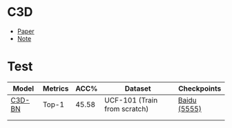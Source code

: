 # C3D
+ [Paper](https://link.zhihu.com/?target=https%3A//www.cv-foundation.org/openaccess/content_iccv_2015/papers/Tran_Learning_Spatiotemporal_Features_ICCV_2015_paper.pdf)
+ [Note](https://zhuanlan.zhihu.com/p/443813567)



# Test

| Model                                                        | Metrics | ACC%  | Dataset                      | Checkpoints                                                      |
| ------------------------------------------------------------ | ------- | ----- | ---------------------------- | ------------------------------------------------------------ |
| [C3D-BN](https://github.com/ielym/Video-Action-Recognition/tree/c3d-bn/c3d) | Top-1   | 45.58 | UCF-101 (Train from scratch) | [Baidu (5555)](https://pan.baidu.com/s/1e_E6TEuKT2GoWCFCnSA9PQ ) |
|                                                              |         |       |                              |                                                              |
|                                                              |         |       |                              |                                                              |

